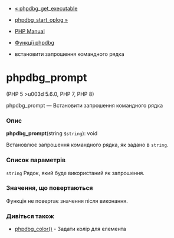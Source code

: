 - [« phpdbg_get_executable](function.phpdbg-get-executable.md)
- [phpdbg_start_oplog »](function.phpdbg-start-oplog.md)

- [PHP Manual](index.md)
- [Функції phpdbg](ref.phpdbg.md)
- встановити запрошення командного рядка

# phpdbg_prompt

(PHP 5 \>u003d 5.6.0, PHP 7, PHP 8)

phpdbg_prompt — Встановити запрошення командного рядка

### Опис

**phpdbg_prompt**(string `$string`): void

Встановлює запрошення командного рядка, як задано в `string`.

### Список параметрів

`string`
Рядок, який буде використаний як запрошення.

### Значення, що повертаються

Функція не повертає значення після виконання.

### Дивіться також

- [phpdbg_color()](function.phpdbg-color.md) - Задати колір для
елемента
